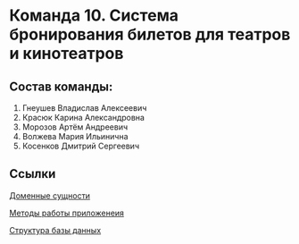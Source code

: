 # Команда 10. Система бронирования билетов для театров и кинотеатров

## Состав команды:
1. Гнеушев Владислав Алексеевич
2. Красюк Карина Александровна
3. Морозов Артём Андреевич
4. Волжева Мария Ильинична
5. Косенков Дмитрий Сергеевич

## Cсылки
[Доменные сущности](https://github.com/myown-del/TicketsBookingService/tree/main/src/Application/TicketsBooking.Application.Models/Entities)

[Методы работы приложенеия](https://pastebin.com/WL5S8uM7)

[Структура базы данных]([DBStucture.sql](https://github.com/myown-del/TicketsBookingService/blob/main/DBStructure.sql))
